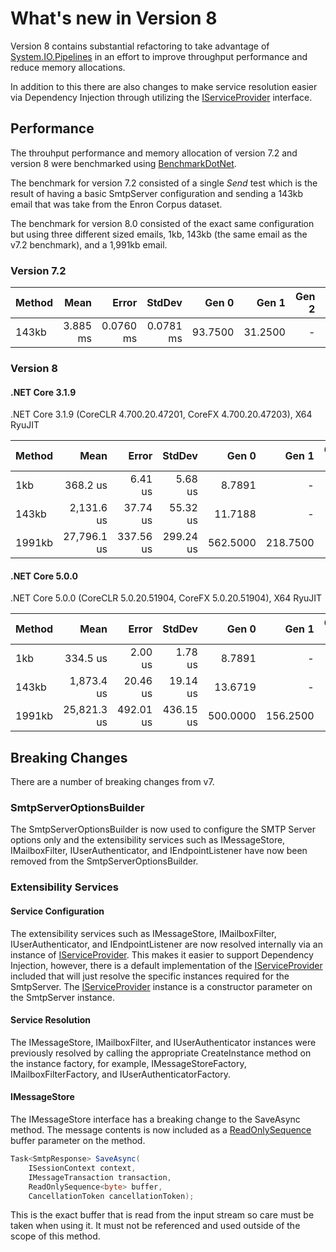 # What's new in Version 8
Version 8 contains substantial refactoring to take advantage of [System.IO.Pipelines](https://www.nuget.org/packages/System.IO.Pipelines/) in an effort to improve throughput performance and reduce memory allocations. 

In addition to this there are also changes to make service resolution easier via Dependency Injection through utilizing the [IServiceProvider](https://docs.microsoft.com/en-us/dotnet/api/system.iserviceprovider) interface. 

## Performance
The throuhput performance and memory allocation of version 7.2 and version 8 were benchmarked using [BenchmarkDotNet](https://www.nuget.org/packages/BenchmarkDotNet/). 

The benchmark for version 7.2 consisted of a single *Send* test which is the result of having a basic SmtpServer configuration and sending a 143kb email that was take from the Enron Corpus dataset.

The benchmark for version 8.0 consisted of the exact same configuration but using three different sized emails, 1kb, 143kb (the same email as the v7.2 benchmark), and a 1,991kb email.

### Version 7.2

| Method |     Mean |     Error |    StdDev |   Gen 0 |   Gen 1 | Gen 2 | Allocated |
|------- |---------:|----------:|----------:|--------:|--------:|------:|----------:|
|  143kb | 3.885 ms | 0.0760 ms | 0.0781 ms | 93.7500 | 31.2500 |     - | 435.73 KB |

### Version 8 

#### .NET Core 3.1.9
.NET Core 3.1.9 (CoreCLR 4.700.20.47201, CoreFX 4.700.20.47203), X64 RyuJIT

| Method |        Mean |     Error |    StdDev |    Gen 0 |    Gen 1 | Gen 2 |  Allocated |
|------- |------------:|----------:|----------:|---------:|---------:|------:|-----------:|
|    1kb |    368.2 us |   6.41 us |   5.68 us |   8.7891 |        - |     - |   26.52 KB |
|  143kb |  2,131.6 us |  37.74 us |  55.32 us |  11.7188 |        - |     - |   42.66 KB |
| 1991kb | 27,796.1 us | 337.56 us | 299.24 us | 562.5000 | 218.7500 |     - | 1918.65 KB |

#### .NET Core 5.0.0
.NET Core 5.0.0 (CoreCLR 5.0.20.51904, CoreFX 5.0.20.51904), X64 RyuJIT

| Method |        Mean |     Error |    StdDev |    Gen 0 |    Gen 1 | Gen 2 |  Allocated |
|------- |------------:|----------:|----------:|---------:|---------:|------:|-----------:|
|    1kb |    334.5 us |   2.00 us |   1.78 us |   8.7891 |        - |     - |   26.41 KB |
|  143kb |  1,873.4 us |  20.46 us |  19.14 us |  13.6719 |        - |     - |   42.43 KB |
| 1991kb | 25,821.3 us | 492.01 us | 436.15 us | 500.0000 | 156.2500 |     - | 1921.11 KB |

## Breaking Changes
There are a number of breaking changes from v7.

### SmtpServerOptionsBuilder
The SmtpServerOptionsBuilder is now used to configure the SMTP Server options only and the extensibility services such as IMessageStore, IMailboxFilter, IUserAuthenticator, and IEndpointListener have now been removed from the SmtpServerOptionsBuilder.

### Extensibility Services

#### Service Configuration
The extensibility services such as IMessageStore, IMailboxFilter, IUserAuthenticator, and IEndpointListener are now resolved internally via an instance of [IServiceProvider](https://docs.microsoft.com/en-us/dotnet/api/system.iserviceprovider). This makes it easier to support Dependency Injection, however, there is a default implementation of the [IServiceProvider](https://docs.microsoft.com/en-us/dotnet/api/system.iserviceprovider) included that will just resolve the specific instances required for the SmtpServer. The [IServiceProvider](https://docs.microsoft.com/en-us/dotnet/api/system.iserviceprovider) instance is a constructor parameter on the SmtpServer instance. 

#### Service Resolution
The IMessageStore, IMailboxFilter, and IUserAuthenticator instances were previously resolved by calling the appropriate CreateInstance method on the instance factory, for example, IMessageStoreFactory, IMailboxFilterFactory, and IUserAuthenticatorFactory. 

#### IMessageStore
The IMessageStore interface has a breaking change to the SaveAsync method. The message contents is now included as a [ReadOnlySequence<byte>](https://docs.microsoft.com/en-us/dotnet/api/system.buffers.readonlysequence-1) buffer parameter on the method. 

``` csharp
Task<SmtpResponse> SaveAsync(
    ISessionContext context, 
    IMessageTransaction transaction, 
    ReadOnlySequence<byte> buffer, 
    CancellationToken cancellationToken);
```

This is the exact buffer that is read from the input stream so care must be taken when using it. It must not be referenced and used outside of the scope of this method. 